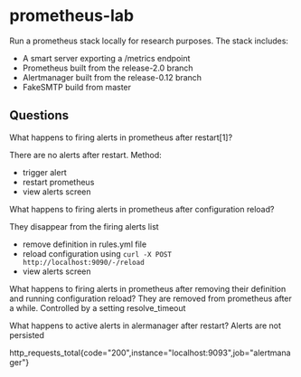 # prometheus-lab
Run a prometheus stack locally for research purposes. The stack includes:

- A smart server exporting a /metrics endpoint
- Prometheus built from the release-2.0 branch  
- Alertmanager built from the release-0.12 branch  
- FakeSMTP build from master

## Questions

What happens to firing alerts in prometheus after restart[1]?

There are no alerts after restart. Method:
- trigger alert
- restart prometheus
- view alerts screen

What happens to firing alerts in prometheus after configuration reload?

They disappear from the firing alerts list
- remove definition in rules.yml file
- reload configuration using `curl -X POST http://localhost:9090/-/reload`
- view alerts screen

What happens to firing alerts in prometheus after removing their definition and running configuration reload?
They are removed from prometheus after a while. Controlled by a setting resolve_timeout

What happens to active alerts in alermanager after restart?
Alerts are not persisted

http_requests_total{code="200",instance="localhost:9093",job="alertmanager"}
